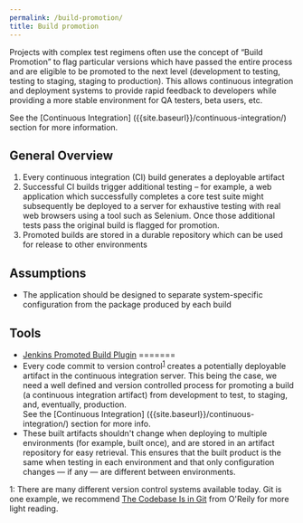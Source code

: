```yaml
---
permalink: /build-promotion/
title: Build promotion
---
```

<a name="build-promotion"></a>

Projects with complex test regimens often use the concept of “Build Promotion” to flag particular versions which have passed the entire process and are eligible to be promoted to the next level (development to testing, testing to staging, staging to production). This allows continuous integration and deployment systems to provide rapid feedback to developers while providing a more stable environment for QA testers, beta users, etc.

See the [Continuous Integration] ({{site.baseurl}}/continuous-integration/) section for more information.

## General Overview

1. Every continuous integration (CI) build generates a deployable artifact
2. Successful CI builds trigger additional testing – for example, a web application which successfully completes a core test suite might subsequently be deployed to a server for exhaustive testing with real web browsers using a tool such as Selenium. Once those additional tests pass the original build is flagged for promotion.
3. Promoted builds are stored in a durable repository which can be used for release to other environments

## Assumptions
* The application should be designed to separate system-specific configuration from the package produced by each build

## Tools
* [Jenkins Promoted Build Plugin](https://wiki.jenkins-ci.org/display/JENKINS/Promoted+Builds+Plugin)
=======
* Every code commit to version control<sup>[1](#footnote1)</sup> creates a potentially deployable artifact in the continuous integration server. This being the case, we need a well defined and version controlled process for promoting a build (a continuous integration artifact) from development to test, to staging, and, eventually, production. </br> See the [Continuous Integration] ({{site.baseurl}}/continuous-integration/) section for more info.
* These built artifacts shouldn't change when deploying to multiple environments (for example, built once), and are stored in an artifact repository for easy retrieval. This ensures that the built product is the same when testing in each environment and that only configuration changes — if any — are different between environments.

<a name="footnote1">1</a>: There are many different version control systems available today. Git is one example, we recommend [The Codebase Is in Git](http://sites.oreilly.com/odewahn/dds-field-guide/ch04.html) from O'Reily for more light reading.

